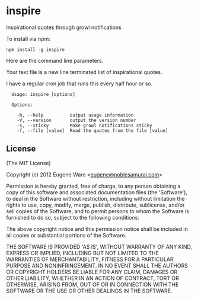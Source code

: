 
# inspire

  Inspirational quotes through growl notifications

To install via npm:

```
npm install -g inspire
```

Here are the command line parameters.

Your text file is a new line terminated list of inspirational quotes.

I have a regular cron job that runs this every half hour or so.

```
  Usage: inspire [options]

  Options:

    -h, --help          output usage information
    -V, --version       output the version number
    -s, --sticky        Make growl notifications sticky
    -f, --file [value]  Read the quotes from the file [value]
```

## License 

(The MIT License)

Copyright (c) 2012 Eugene Ware &lt;eugene@noblesamurai.com&gt;

Permission is hereby granted, free of charge, to any person obtaining
a copy of this software and associated documentation files (the
'Software'), to deal in the Software without restriction, including
without limitation the rights to use, copy, modify, merge, publish,
distribute, sublicense, and/or sell copies of the Software, and to
permit persons to whom the Software is furnished to do so, subject to
the following conditions:

The above copyright notice and this permission notice shall be
included in all copies or substantial portions of the Software.

THE SOFTWARE IS PROVIDED 'AS IS', WITHOUT WARRANTY OF ANY KIND,
EXPRESS OR IMPLIED, INCLUDING BUT NOT LIMITED TO THE WARRANTIES OF
MERCHANTABILITY, FITNESS FOR A PARTICULAR PURPOSE AND NONINFRINGEMENT.
IN NO EVENT SHALL THE AUTHORS OR COPYRIGHT HOLDERS BE LIABLE FOR ANY
CLAIM, DAMAGES OR OTHER LIABILITY, WHETHER IN AN ACTION OF CONTRACT,
TORT OR OTHERWISE, ARISING FROM, OUT OF OR IN CONNECTION WITH THE
SOFTWARE OR THE USE OR OTHER DEALINGS IN THE SOFTWARE.
